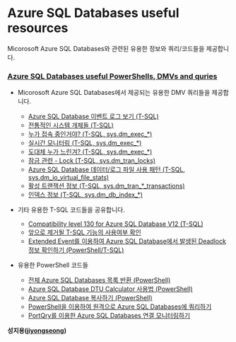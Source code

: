 # Azure SQL Databases useful resources

Micorosoft Azure SQL Databases와 관련된 유용한 정보와 쿼리/코드들을 제공합니다.

### [Azure SQL Databases useful PowerShells, DMVs and quries](https://github.com/jiyongseong/AzurePaaSHol/tree/master/azure_sql/DMVs)

  - Micorosoft Azure SQL Databases에서 제공되는 유용한 DMV 쿼리들을 제공합니다.
    * [Azure SQL Database 이벤트 로그 보기 (T-SQL)](https://github.com/jiyongseong/AzurePaaSHol/tree/master/azure_sql/DMVs/sys.fn_xe_telemetry_blob_target_read_file)
    * [전통적인 시스템 개체들 (T-SQL)](https://github.com/jiyongseong/AzurePaaSHol/tree/master/azure_sql/DMVs/sysprocesses)
    * [누가 접속 중인거야? (T-SQL, sys.dm_exec_*)](https://github.com/jiyongseong/AzurePaaSHol/tree/master/azure_sql/DMVs/connection_summary)
    * [실시간 모니터링 (T-SQL, sys.dm_exec_*)](https://github.com/jiyongseong/AzurePaaSHol/tree/master/azure_sql/DMVs/requests)
    * [도대체 누가 느린겨? (T-SQL, sys.dm_exec_*)](https://github.com/jiyongseong/AzurePaaSHol/tree/master/azure_sql/DMVs/plans)
    * [잠금 관련 - Lock (T-SQL, sys.dm_tran_locks)](https://github.com/jiyongseong/AzurePaaSHol/tree/master/azure_sql/DMVs/lock)
    * [Azure SQL Database 데이터/로그 파일 사용 패턴 (T-SQL, sys.dm_io_virtual_file_stats)](https://github.com/jiyongseong/AzurePaaSHol/tree/master/azure_sql/DMVs/db_size)
    * [활성 트랜잭션 정보 (T-SQL, sys.dm_tran_*_transactions)](https://github.com/jiyongseong/AzurePaaSHol/tree/master/azure_sql/DMVs/tx)
    * [인덱스 정보 (T-SQL, sys.dm_db_index_*)](https://github.com/jiyongseong/AzurePaaSHol/tree/master/azure_sql/DMVs/idx)
    
  - 기타 유용한 T-SQL 코드들을 공유합니다. 
    * [Compatibility level 130 for Azure SQL Database V12 (T-SQL)](https://github.com/jiyongseong/AzurePaaSHol/tree/master/azure_sql/DMVs/cmptlevel)
    * [앞으로 제거될 T-SQL 기능의 사용여부 확인](https://github.com/jiyongseong/AzurePaaSHol/tree/master/azure_sql/deprecated)
    * [Extended Event를 이용하여 Azure SQL Database에서 발생된 Deadlock 정보 확인하기 (PowerShell/T-SQL)](https://github.com/jiyongseong/AzurePaaSHol/tree/master/azure_sql/capturing_xevent_in_azure_sql)
    
  - 유용한 PowerShell 코드들
    * [전체 Azure SQL Databases 목록 반환 (PowerShell)](https://github.com/jiyongseong/AzurePaaSHol/tree/master/azure_sql/powershell/list_all_sql_db)
    * [Azure SQL Database DTU Calculator 사용법 (PowerShell)](https://github.com/jiyongseong/AzurePaaSHol/tree/master/azure_sql/powershell/howto-dtucalculator)
    * [Azure SQL Database 복사하기 (PowerShell)](https://github.com/jiyongseong/AzurePaaSHol/tree/master/azure_sql/powershell/copy-azure-sql-db-to-another-rg)
    * [PowerShell을 이용하여 원격으로 Azure SQL Databases에 쿼리하기](https://github.com/jiyongseong/AzurePaaSHol/tree/master/azure_sql/powershell/invoking_sql_using_ps)
    * [PortQry를 이용한 Azure SQL Databases 연결 모니터링하기](https://github.com/jiyongseong/AzurePaaSHol/tree/master/azure_sql/powershell/check_availability)

**성지용([jiyongseong](https://github.com/jiyongseong))**
